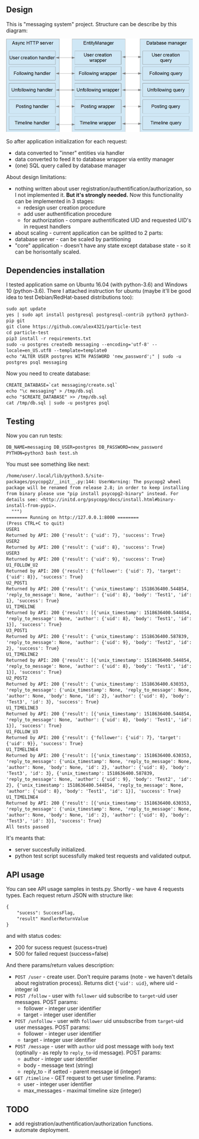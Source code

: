 Design
------
This is "messaging system" project.
Structure can be describe by this diagram:

![Structure](structure.png)

So after application initialization for each request:
- data converted to "inner" entities via handler
- data converted to feed it to database wrapper via entity manager
- (one) SQL query called by database manager 

About design limitations:
- nothing written about user registration/authentification/authorization, so I not implemented it.
  **But it's strongly needed.**
  Now this functionality can be implemented in 3 stages:
  - redesign user creation procedure
  - add user authentification procedure
  - for authorization - compare authentificated UID and requested UID's in request handlers 
-  about scaling - current application can be splitted to 2 parts:
  - database server - can be scaled by partitioning
  - "core" application - doesn't have any state except database state - so it can be horisontally scaled.
  
Dependencies installation
-------------------------
I tested application same on Ubuntu 16.04 (with python-3.6) and Windows 10 (python-3.6). 
There I attached instruction for ubuntu (maybe it'll be good idea to test Debian/RedHat-based distributions too):
```
sudo apt update
yes | sudo apt install postgresql postgresql-contrib python3 python3-pip git
git clone https://github.com/alex4321/particle-test
cd particle-test
pip3 install -r requirements.txt
sudo -u postgres createdb messaging --encoding='utf-8' --locale=en_US.utf8 --template=template0
echo "ALTER USER postgres WITH PASSWORD 'new_password';" | sudo -u postgres psql messaging
```

Now you need to create database:
```
CREATE_DATABASE=`cat messaging/create.sql`
echo "\c messaging" > /tmp/db.sql
echo "$CREATE_DATABASE" >> /tmp/db.sql
cat /tmp/db.sql | sudo -u postgres psql 
```

Testing
-------
Now you can run tests:
```
DB_NAME=messaging DB_USER=postgres DB_PASSWORD=new_password PYTHON=python3 bash test.sh
```

You must see something like next:
```
/home/user/.local/lib/python3.5/site-packages/psycopg2/__init__.py:144: UserWarning: The psycopg2 wheel package will be renamed from release 2.8; in order to keep installing from binary please use "pip install psycopg2-binary" instead. For details see: <http://initd.org/psycopg/docs/install.html#binary-install-from-pypi>.
  """)
======== Running on http://127.0.0.1:8000 ========
(Press CTRL+C to quit)
USER1
Returned by API: 200 {'result': {'uid': 7}, 'success': True}
USER2
Returned by API: 200 {'result': {'uid': 8}, 'success': True}
USER3
Returned by API: 200 {'result': {'uid': 9}, 'success': True}
U1_FOLLOW_U2
Returned by API: 200 {'result': {'follower': {'uid': 7}, 'target': {'uid': 8}}, 'success': True}
U2_POST1
Returned by API: 200 {'result': {'unix_timestamp': 1518636400.544854, 'reply_to_message': None, 'author': {'uid': 8}, 'body': 'Test1', 'id': 1}, 'success': True}
U1_TIMELINE
Returned by API: 200 {'result': [{'unix_timestamp': 1518636400.544854, 'reply_to_message': None, 'author': {'uid': 8}, 'body': 'Test1', 'id': 1}], 'success': True}
U3_POST1
Returned by API: 200 {'result': {'unix_timestamp': 1518636400.587839, 'reply_to_message': None, 'author': {'uid': 9}, 'body': 'Test2', 'id': 2}, 'success': True}
U1_TIMELINE2
Returned by API: 200 {'result': [{'unix_timestamp': 1518636400.544854, 'reply_to_message': None, 'author': {'uid': 8}, 'body': 'Test1', 'id': 1}], 'success': True}
U2_POST2
Returned by API: 200 {'result': {'unix_timestamp': 1518636400.630353, 'reply_to_message': {'unix_timestamp': None, 'reply_to_message': None, 'author': None, 'body': None, 'id': 2}, 'author': {'uid': 8}, 'body': 'Test3', 'id': 3}, 'success': True}
U1_TIMELINE3
Returned by API: 200 {'result': [{'unix_timestamp': 1518636400.544854, 'reply_to_message': None, 'author': {'uid': 8}, 'body': 'Test1', 'id': 1}], 'success': True}
U1_FOLLOW_U3
Returned by API: 200 {'result': {'follower': {'uid': 7}, 'target': {'uid': 9}}, 'success': True}
U1_TIMELINE4
Returned by API: 200 {'result': [{'unix_timestamp': 1518636400.630353, 'reply_to_message': {'unix_timestamp': None, 'reply_to_message': None, 'author': None, 'body': None, 'id': 2}, 'author': {'uid': 8}, 'body': 'Test3', 'id': 3}, {'unix_timestamp': 1518636400.587839, 'reply_to_message': None, 'author': {'uid': 9}, 'body': 'Test2', 'id': 2}, {'unix_timestamp': 1518636400.544854, 'reply_to_message': None, 'author': {'uid': 8}, 'body': 'Test1', 'id': 1}], 'success': True}
U1_TIMELINE4
Returned by API: 200 {'result': [{'unix_timestamp': 1518636400.630353, 'reply_to_message': {'unix_timestamp': None, 'reply_to_message': None, 'author': None, 'body': None, 'id': 2}, 'author': {'uid': 8}, 'body': 'Test3', 'id': 3}], 'success': True}
All tests passed
```

It's meants that:
- server succesfully initialized.
- python test script sucessfully maked test requests and validated output.

API usage
---------
You can see API usage samples in tests.py.
Shortly - we have 4 requests types. Each request return JSON with structure like:
```
{
    "sucess": SuccessFlag,
    "result" HandlerReturnValue
}
``` 
and with status codes:
- 200 for sucess request (sucess=true)
- 500 for failed request (success=false)

And there params/return values description:
- ```POST /user``` - create user. 
    Don't require params (note - we haven't details about registration process).
    Returns dict ```{'uid': uid}```, where uid - integer id
- ```POST /follow``` - user with ```follower``` uid subscribe to ```target```-uid user messages.
   POST params:
   - follower - integer user identifier
   - target - integer user identifier
- ```POST /unfollow``` - user with ```follower``` uid unsubscribe from ```target```-uid user messages.
   POST params:
   - follower - integer user identifier
   - target - integer user identifier
- ```POST /message``` - user with ```author``` uid post message with ```body``` text 
   (optinally - as reply to ```reply_to```-id message).
   POST params:
   - author - integer user identifier
   - body - message text (string)
   - reply_to - if setted - parent message id (integer)
- ```GET /timeline``` - GET request to get user timeline. Params:
   - user - integer user identifier
   - max_messages - maximal timeline size (integer)

TODO
----
- add registration/authentification/authorization functions.
- automate deployment.